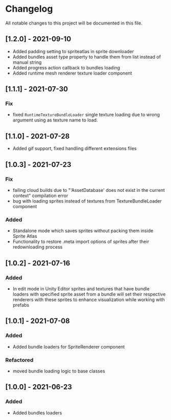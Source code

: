 # Changelog
All notable changes to this project will be documented in this file.

## [1.2.0] - 2021-09-10
- Added padding setting to spriteatlas in sprite downloader
- Added bundles asset type property to handle them from list instead of manual string
- Added progress action callback to bundles loading
- Added runtime mesh renderer texture loader component

## [1.1.1] - 2021-07-30
### Fix
- fixed `RuntimeTextureBundleLoader` single texture loading due to wrong argument using as texture name to load.

## [1.1.0] - 2021-07-28
- Added gif support, fixed handling different extensions files

## [1.0.3] - 2021-07-23
### Fix
- failing cloud builds due to "'AssetDatabase' does not exist in the current context" compilation error
- bug with loading sprites instead of textures from TextureBundleLoader component
### Added
- Standalone mode which saves sprites without packing them inside Sprite Atlas
- Functionality to restore .meta import options of sprites after their redownloading process

## [1.0.2] - 2021-07-16
### Added
- In edit mode in Unity Editor sprites and textures that have bundle loaders with specified sprite asset from a bundle will set their respective renderers with these sprites to enhance visualization while working with prefabs

## [1.0.1] - 2021-07-08
### Added
- Added bundle loaders for SpriteRenderer component
### Refactored
- moved bundle loading logic to base classes 

## [1.0.0] - 2021-06-23
### Added
- Added bundles loaders
